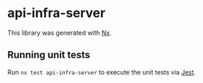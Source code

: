 # api-infra-server

This library was generated with [Nx](https://nx.dev).

## Running unit tests

Run `nx test api-infra-server` to execute the unit tests via [Jest](https://jestjs.io).
